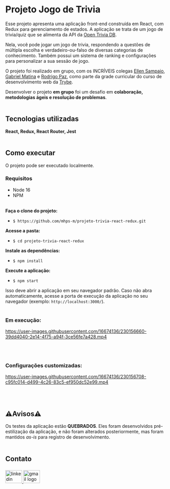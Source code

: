 # Projeto Jogo de Trivia

Esse projeto apresenta uma aplicação front-end construída em React, com Redux para gerenciamento de estados. A aplicação se trata de um jogo de trivia/quiz que se alimenta da API da [Open Trivia DB](https://opentdb.com/).

Nela, você pode jogar um jogo de trivia, respondendo a questões de múltipla escolha e verdadeiro-ou-falso de diversas categorias de conhecimento. Também possui um sistema de ranking e configurações para personalizar a sua sessão de jogo.

O projeto foi realizado em grupo, com os INCRÍVEIS colegas [Ellen Sampaio](https://github.com/Ellensampas), [Gabriel Matina](https://github.com/gabrielmatina) e [Rodrigo Paz](https://github.com/rodrigopaaz), como parte da grade curricular do curso de desenvolvimento web da [Trybe](https://www.betrybe.com/).

Desenvolver o projeto **em grupo** foi um desafio em **colaboração, metodologias ágeis e resolução de problemas**.
<br></br>

## Tecnologias utilizadas

**React, Redux, React Router, Jest**
<br></br>

## Como executar

O projeto pode ser executado localmente.

### Requisitos

  - Node 16
  - NPM
<br></br>

**Faça o clone do projeto:**
  - `$ https://github.com/mhps-m/projeto-trivia-react-redux.git`

**Acesse a pasta:**
  - `$ cd projeto-trivia-react-redux`

**Instale as dependências:**
  - `$ npm install`

**Execute a aplicação:**
  - `$ npm start`

Isso deve abrir a aplicação em seu navegador padrão. Caso não abra automaticamente, acesse a porta de execução da aplicação no seu navegador (exemplo: `http://localhost:3000/`).
<br></br>

### Em execução:

https://user-images.githubusercontent.com/16674136/230156660-39dd4040-2e14-4f75-a94f-3ce56fe7a428.mp4

<br></br>

### Configurações customizadas:

https://user-images.githubusercontent.com/16674136/230156708-c95fc014-d499-4c26-83c5-ef950dc52e99.mp4

<br></br>

## ⚠️Avisos:warning:

Os testes da aplicação estão **QUEBRADOS**. Eles foram desenvolvidos pré-estilização da aplicação, e não foram alterados posteriormente, mas foram mantidos _as-is_ para registro de desenvolvimento.
<br></br>

<h2 align="left">Contato</h2>

###

<div align="left">
  <a href="https://www.linkedin.com/in/miguel-soares-dev/" target="_blank">
    <img src="https://raw.githubusercontent.com/maurodesouza/profile-readme-generator/master/src/assets/icons/social/linkedin/default.svg" width="52" height="40" alt="linkedin logo"  />
  </a>
  <a href="mailto:miguelanjohps@gmail.com" target="_blank">
    <img src="https://raw.githubusercontent.com/maurodesouza/profile-readme-generator/master/src/assets/icons/social/gmail/default.svg" width="52" height="40" alt="gmail logo"  />
  </a>
</div>
